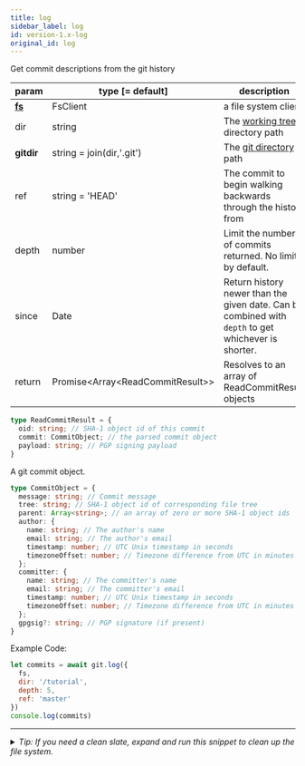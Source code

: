 ```yaml
---
title: log
sidebar_label: log
id: version-1.x-log
original_id: log
---
```


Get commit descriptions from the git history

| param          | type [= default]                     | description                                                                                         |
| -------------- | ------------------------------------ | --------------------------------------------------------------------------------------------------- |
| [**fs**](./fs) | FsClient                             | a file system client                                                                                |
| dir            | string                               | The [working tree](dir-vs-gitdir.md) directory path                                                 |
| **gitdir**     | string = join(dir,'.git')            | The [git directory](dir-vs-gitdir.md) path                                                          |
| ref            | string = 'HEAD'                      | The commit to begin walking backwards through the history from                                      |
| depth          | number                               | Limit the number of commits returned. No limit by default.                                          |
| since          | Date                                 | Return history newer than the given date. Can be combined with `depth` to get whichever is shorter. |
| return         | Promise\<Array\<ReadCommitResult\>\> | Resolves to an array of ReadCommitResult objects                                                    |

```ts
type ReadCommitResult = {
  oid: string; // SHA-1 object id of this commit
  commit: CommitObject; // the parsed commit object
  payload: string; // PGP signing payload
}
```

A git commit object.

```ts
type CommitObject = {
  message: string; // Commit message
  tree: string; // SHA-1 object id of corresponding file tree
  parent: Array<string>; // an array of zero or more SHA-1 object ids
  author: {
    name: string; // The author's name
    email: string; // The author's email
    timestamp: number; // UTC Unix timestamp in seconds
    timezoneOffset: number; // Timezone difference from UTC in minutes
  };
  committer: {
    name: string; // The committer's name
    email: string; // The committer's email
    timestamp: number; // UTC Unix timestamp in seconds
    timezoneOffset: number; // Timezone difference from UTC in minutes
  };
  gpgsig?: string; // PGP signature (if present)
}
```

Example Code:

```js live
let commits = await git.log({
  fs,
  dir: '/tutorial',
  depth: 5,
  ref: 'master'
})
console.log(commits)
```


---

<details>
<summary><i>Tip: If you need a clean slate, expand and run this snippet to clean up the file system.</i></summary>

```js live
window.fs = new LightningFS('fs', { wipe: true })
window.pfs = window.fs.promises
console.log('done')
```
</details>

<script>
(function rewriteEditLink() {
  const el = document.querySelector('a.edit-page-link.button');
  if (el) {
    el.href = 'https://github.com/isomorphic-git/isomorphic-git/edit/master/src/api/log.js';
  }
})();
</script>